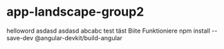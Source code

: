 # app-landscape-group2
 helloword
asdasd
asdasd
abcabc
test
täst
Biite Funktioniere
npm install --save-dev @angular-devkit/build-angular